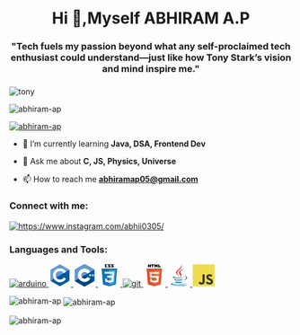 
<h1 align="center">Hi 👋,Myself ABHIRAM A.P</h1>
<h3 align="center">"Tech fuels my passion beyond what any self-proclaimed tech enthusiast could understand—just like how Tony Stark’s vision and mind inspire me."</h3>
<img align="middle" alt="tony" width="600" src ="https://www.icegif.com/wp-content/uploads/tony-stark-icegif-6.gif">
<p align="left"> <img src="https://komarev.com/ghpvc/?username=abhiram-ap&label=Profile%20views&color=0e75b6&style=flat" alt="abhiram-ap" /> </p>

<p align="left"> <a href="https://github.com/ryo-ma/github-profile-trophy"><img src="https://github-profile-trophy.vercel.app/?username=abhiram-ap" alt="abhiram-ap" /></a> </p>

- 🌱 I’m currently learning **Java, DSA, Frontend Dev**

- 💬 Ask me about **C, JS, Physics, Universe**

- 📫 How to reach me **abhiramap05@gmail.com**

<h3 align="left">Connect with me:</h3>
<p align="left">
<a
            href="https://www.linkedin.com/in/abhiram-a-p-980044284/"
            target="_blank"<img align="center" src="https://raw.githubusercontent.com/rahuldkjain/github-profile-readme-generator/master/src/images/icons/Social/linked-in-alt.svg" alt="https://www.linkedin.com/in/abhiram-a-p-980044284/" height="30" width="40" /></a>
<a href="https://instagram.com/https://www.instagram.com/abhii0305/" target="blank"><img align="center" src="https://raw.githubusercontent.com/rahuldkjain/github-profile-readme-generator/master/src/images/icons/Social/instagram.svg" alt="https://www.instagram.com/abhii0305/" height="30" width="40" /></a>
</p>

<h3 align="left">Languages and Tools:</h3>
<p align="left"> <a href="https://www.arduino.cc/" target="_blank" rel="noreferrer"> <img src="https://cdn.worldvectorlogo.com/logos/arduino-1.svg" alt="arduino" width="40" height="40"/> </a> <a href="https://www.cprogramming.com/" target="_blank" rel="noreferrer"> <img src="https://raw.githubusercontent.com/devicons/devicon/master/icons/c/c-original.svg" alt="c" width="40" height="40"/> </a> <a href="https://www.w3schools.com/cpp/" target="_blank" rel="noreferrer"> <img src="https://raw.githubusercontent.com/devicons/devicon/master/icons/cplusplus/cplusplus-original.svg" alt="cplusplus" width="40" height="40"/> </a> <a href="https://www.w3schools.com/css/" target="_blank" rel="noreferrer"> <img src="https://raw.githubusercontent.com/devicons/devicon/master/icons/css3/css3-original-wordmark.svg" alt="css3" width="40" height="40"/> </a> <a href="https://git-scm.com/" target="_blank" rel="noreferrer"> <img src="https://www.vectorlogo.zone/logos/git-scm/git-scm-icon.svg" alt="git" width="40" height="40"/> </a> <a href="https://www.w3.org/html/" target="_blank" rel="noreferrer"> <img src="https://raw.githubusercontent.com/devicons/devicon/master/icons/html5/html5-original-wordmark.svg" alt="html5" width="40" height="40"/> </a> <a href="https://www.java.com" target="_blank" rel="noreferrer"> <img src="https://raw.githubusercontent.com/devicons/devicon/master/icons/java/java-original.svg" alt="java" width="40" height="40"/> </a> <a href="https://developer.mozilla.org/en-US/docs/Web/JavaScript" target="_blank" rel="noreferrer"> <img src="https://raw.githubusercontent.com/devicons/devicon/master/icons/javascript/javascript-original.svg" alt="javascript" width="40" height="40"/> </a> </p>

<p><img align="left" src="https://github-readme-stats.vercel.app/api/top-langs?username=abhiram-ap&show_icons=true&theme=radical&locale=en&layout=compact" alt="abhiram-ap" /></p>

<p>&nbsp;<img align="center" src="https://github-readme-stats.vercel.app/api?username=abhiram-ap&show_icons=true&theme=merko&text_color=b54f4f&locale=en" alt="abhiram-ap" /></p>

<p><img align="center" src="https://github-readme-streak-stats.herokuapp.com/?user=abhiram-ap&" alt="abhiram-ap" /></p>

